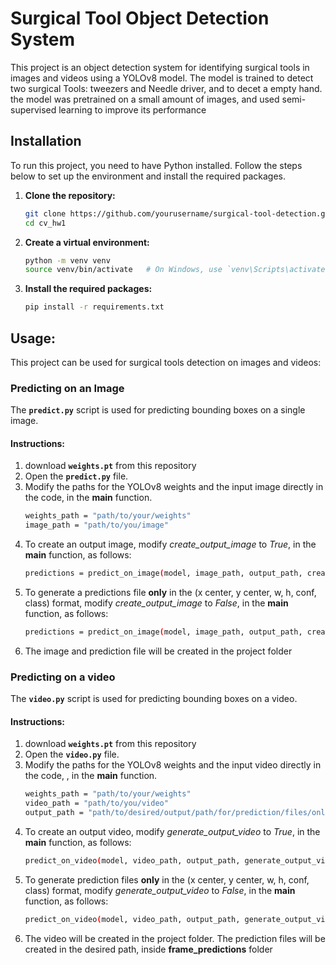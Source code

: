 # Surgical Tool Object Detection System

This project is an object detection system for identifying surgical tools in images and videos using a YOLOv8 model. The model is trained to detect two surgical Tools: tweezers and Needle driver, and to decet a empty hand. the model was pretrained on a small amount of images, and used semi-supervised learning to improve its performance 

## Installation

To run this project, you need to have Python installed. Follow the steps below to set up the environment and install the required packages.

1. **Clone the repository:**
   ```sh
   git clone https://github.com/yourusername/surgical-tool-detection.git
   cd cv_hw1

2. **Create a virtual environment:**
   ```sh
   python -m venv venv
   source venv/bin/activate   # On Windows, use `venv\Scripts\activate`

3. **Install the required packages:**
   ```sh
   pip install -r requirements.txt


## Usage:
This project can be used for surgical tools detection on images and videos:

### Predicting on an Image
The **`predict.py`** script is used for predicting bounding boxes on a single image.

#### Instructions:
1. download **`weights.pt`** from this repository
2. Open the **`predict.py`** file.
3. Modify the paths for the YOLOv8 weights and the input image directly in the code, in the **main** function.
   ```sh
   weights_path = "path/to/your/weights"
   image_path = "path/to/you/image"
4. To create an output image, modify _create_output_image_ to _True_, in the **main** function, as follows:
   ```sh
   predictions = predict_on_image(model, image_path, output_path, create_output_image=True)
5. To generate a predictions file **only** in the (x center, y center, w, h, conf, class) format, modify _create_output_image_ to _False_, in the **main** function, as follows:
   ```sh
   predictions = predict_on_image(model, image_path, output_path, create_output_image=False)
6. The image and prediction file will be created in the project folder

### Predicting on a video
The **`video.py`** script is used for predicting bounding boxes on a video.

#### Instructions:
1. download **`weights.pt`** from this repository
2. Open the **`video.py`** file.
3. Modify the paths for the YOLOv8 weights and the input video directly in the code, , in the **main** function.
   ```sh
   weights_path = "path/to/your/weights"
   video_path = "path/to/you/video"
   output_path = "path/to/desired/output/path/for/prediction/files/only"
4. To create an output video, modify _generate_output_video_ to _True_, in the **main** function, as follows:
   ```sh
   predict_on_video(model, video_path, output_path, generate_output_video=True)
5. To generate prediction files **only** in the (x center, y center, w, h, conf, class) format, modify _generate_output_video_ to _False_, in the **main** function, as follows:
   ```sh
   predict_on_video(model, video_path, output_path, generate_output_video=False)
6. The video will be created in the project folder. The prediction files will be created in the desired path, inside **frame_predictions** folder
